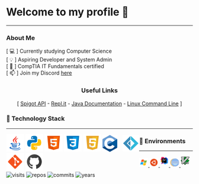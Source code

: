 <h1>Welcome to my profile 🚀</h1>
<hr>
<div>
  <h3>About Me</h3>
  <div>
        [ 💻 ] Currently studying Computer Science<br>
        [ 💡 ]  Aspiring Developer and System Admin<br>
        [ 📓 ]  CompTIA IT Fundamentals certified<br>
        [ 📫 ] Join my Discord <a href="https://discord.gg/9SNENvp">here</a><br>
        <div align="center">
          <h3>Useful Links</h3>
          [ <a href="https://hub.spigotmc.org/javadocs/bukkit/">Spigot API</a> -
          <a href="https://repl.it/">Repl.it</a> -
          <a href="https://docs.oracle.com/javase/tutorial/">Java Documentation</a>  -
          <a href="https://buildmedia.readthedocs.org/media/pdf/lym/latest/lym.pdf">Linux Command Line</a> ]
        </div>
  </div>
</div>
<h3> 🔭 Technology Stack </h3>
<hr>
<div style="float: left;">
  <img src="img/java.png" alt="Java"/>
  <img src="img/python.png" alt="Python"/>
  <img src="img/html.png" alt="HTML"/>
  <img src="img/css.png" alt="CSS"/>
  <img src="img/javascript.png" alt="JavaScript"/>
  <img src="img/c.png" style="height: 45px;" alt="C"/>
  <img src="img/fsharp.png" style="height: 45px; margin-left: 10px;" alt="F#"/><br>
  <img src="img/git.png" alt="Git"/>
  <img src="img/github.png" alt="GitHub"/>
</div>
<h3> 🔨 Environments </h3>
<hr>
<div style="float: left;" >

<a href="https://www.microsoft.com" rel="nofollow">
  <img src="img/windows.png" style="max-width:75%;">
</a>

<a href="https://www.ubuntu.com/" rel="nofollow">
  <img src="img/ubuntu.png">
</a>

<a href="https://www.jetbrains.com/idea/" rel="nofollow">
  <img src="img/intellij.png"style="padding-bottom: 5px;">
</a>

<a href="https://www.eclipse.org/ide/" rel="nofollow">
  <img src="img/eclipse.png" style="height: 24px;">
</a>
  
<a href="https://www.vim.org" rel="nofollow">
  <img src="img/vim.png"style="padding-bottom: 5px; height: 24px;">
</a>
</div>
<br/>
<div align="center" style="float: left;">
  <img src="https://badges.pufler.dev/visits/jag-dev/jag-dev" alt="visits"/>
  <img src="https://badges.pufler.dev/repos/jag-dev" alt="repos"/>
  <img src="https://badges.pufler.dev/commits/all/jag-dev" alt="commits"/>
  <img src="https://badges.pufler.dev/years/jag-dev" alt="years"/>
</div>
